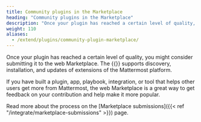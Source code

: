 ```yaml
---
title: Community plugins in the Marketplace
heading: "Community plugins in the Marketplace"
description: "Once your plugin has reached a certain level of quality, you might consider submitting it to the Marketplace."
weight: 110
aliases:
  - /extend/plugins/community-plugin-marketplace/
---
```


Once your plugin has reached a certain level of quality, you might consider submitting it to the web Marketplace. The {{<newtabref title="Mattermost web Marketplace" href="https://mattermost.com/marketplace/">}} supports discovery, installation, and updates of extensions of the Mattermost platform. 

If you have built a plugin, app, playbook, integration, or tool that helps other users get more from Mattermost, the web Marketplace is a great way to get feedback on your contribution and help make it more popular. 

Read more about the process on the [Marketplace submissions]({{< ref "/integrate/marketplace-submissions" >}}) page.
